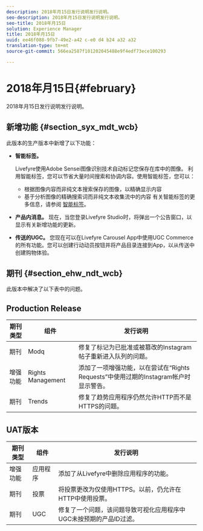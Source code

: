 ```yaml
---
description: 2018年月15日发行说明发行说明。
seo-description: 2018年月15日发行说明发行说明。
seo-title: 2018年月15日
solution: Experience Manager
title: 2018年月15日
uuid: ee46f088-9fb7-49e2-a42 c-e0 d4 b24 a32 a32
translation-type: tm+mt
source-git-commit: 566ea2587f101202045488e9f4edf73ece100293

---
```



# 2018年月15日{#february}

2018年月15日发行说明发行说明。

## 新增功能 {#section_syx_mdt_wcb}

此版本的生产版本中新增了以下功能：

* **智能标签。**

   Livefyre使用Adobe Sensei图像识别技术自动标记您保存在库中的图像。
利用智能标签，您可以节省大量时间搜索和协调内容。使用智能标签，您可以：

   * 根据图像内容而非纯文本搜索保存的图像，以精确显示内容
   * 基于分析图像的精确搜索词而非纯文本收集流中的内容
   有关智能标签的更多信息，请参阅 [智能标签](/help/using/c-features-livefyre/c-smart-tags/c-smart-tags.md#c_smart_tags)。

* **产品内消息。** 现在，当您登录Livefyre Studio时，将弹出一个公告窗口，以显示有关新增功能的更新。
* **传送的UGC。** 您现在可以在Livefyre Carousel App中使用UGC Commerce的所有功能。您可以创建行动动员按钮并将产品目录连接到App，以从传送中创建购物体验。

## 期刊 {#section_ehw_ndt_wcb}

此版本中解决了以下表中的问题。

## Production Release

| **期刊类型** | **组件** | **发行说明** |
|---|---|---|
| 期刊 | Modq | 修复了标记为已批准或被篡改的Instagram帖子重新进入队列的问题。 |
| 增强功能 | Rights Management | 添加了一项增强功能，以在尝试在“Rights Requests”中使用过期的Instagram帐户时显示警告。 |
| 期刊 | Trends | 修复了趋势应用程序仍然允许HTTP而不是HTTPS的问题。 |

## UAT版本

| **期刊类型** | **组件** | **发行说明** |
|---|---|---|
| 增强功能 | 应用程序 | 添加了从Livefyre中删除应用程序的功能。 |
| 期刊 | 投票 | 将投票更改为仅使用HTTPS。以前，仍允许在HTTP中使用投票。 |
| 期刊 | UGC | 修复了一个问题，该问题导致可视化应用程序中UGC未按预期的产品ID过滤。 |

